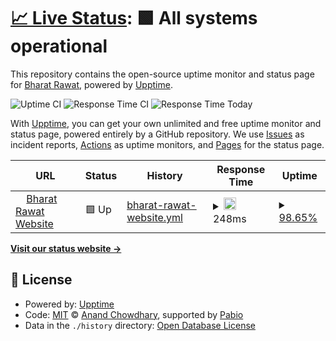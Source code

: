 # [📈 Live Status](https://xettri.github.io/uptime): <!--live status--> **🟩 All systems operational**

This repository contains the open-source uptime monitor and status page for [Bharat Rawat](https://bharatrawat.com), powered by [Upptime](https://github.com/upptime/upptime).

![Uptime CI](https://img.shields.io/endpoint?url=https://raw.githubusercontent.com/xettri/upptime/refs/heads/master/api/bharat-rawat-website/uptime.json)
![Response Time CI](https://img.shields.io/endpoint?url=https://raw.githubusercontent.com/xettri/upptime/refs/heads/master/api/bharat-rawat-website/response-time.json)
![Response Time Today](https://img.shields.io/endpoint?url=https://raw.githubusercontent.com/xettri/upptime/refs/heads/master/api/bharat-rawat-website/response-time-week.json)

With [Upptime](https://upptime.js.org), you can get your own unlimited and free uptime monitor and status page, powered entirely by a GitHub repository. We use [Issues](https://github.com/xettri/uptime/issues) as incident reports, [Actions](https://github.com/xettri/uptime/actions) as uptime monitors, and [Pages](https://xettri.github.io/uptime) for the status page.

<!--start: status pages-->
<!-- This summary is generated by Upptime (https://github.com/upptime/upptime) -->
<!-- Do not edit this manually, your changes will be overwritten -->
<!-- prettier-ignore -->
| URL | Status | History | Response Time | Uptime |
| --- | ------ | ------- | ------------- | ------ |
| <img alt="" src="https://icons.duckduckgo.com/ip3/www.bharatrawat.com.ico" height="13"> [Bharat Rawat Website](https://www.bharatrawat.com) | 🟩 Up | [bharat-rawat-website.yml](https://github.com/xettri/upptime/commits/HEAD/history/bharat-rawat-website.yml) | <details><summary><img alt="Response time graph" src="./graphs/bharat-rawat-website/response-time-week.png" height="20"> 248ms</summary><br><a href="https://xettri.github.io/uptime/history/bharat-rawat-website"><img alt="Response time 248" src="https://img.shields.io/endpoint?url=https%3A%2F%2Fraw.githubusercontent.com%2Fxettri%2Fupptime%2FHEAD%2Fapi%2Fbharat-rawat-website%2Fresponse-time.json"></a><br><a href="https://xettri.github.io/uptime/history/bharat-rawat-website"><img alt="24-hour response time 227" src="https://img.shields.io/endpoint?url=https%3A%2F%2Fraw.githubusercontent.com%2Fxettri%2Fupptime%2FHEAD%2Fapi%2Fbharat-rawat-website%2Fresponse-time-day.json"></a><br><a href="https://xettri.github.io/uptime/history/bharat-rawat-website"><img alt="7-day response time 248" src="https://img.shields.io/endpoint?url=https%3A%2F%2Fraw.githubusercontent.com%2Fxettri%2Fupptime%2FHEAD%2Fapi%2Fbharat-rawat-website%2Fresponse-time-week.json"></a><br><a href="https://xettri.github.io/uptime/history/bharat-rawat-website"><img alt="30-day response time 248" src="https://img.shields.io/endpoint?url=https%3A%2F%2Fraw.githubusercontent.com%2Fxettri%2Fupptime%2FHEAD%2Fapi%2Fbharat-rawat-website%2Fresponse-time-month.json"></a><br><a href="https://xettri.github.io/uptime/history/bharat-rawat-website"><img alt="1-year response time 248" src="https://img.shields.io/endpoint?url=https%3A%2F%2Fraw.githubusercontent.com%2Fxettri%2Fupptime%2FHEAD%2Fapi%2Fbharat-rawat-website%2Fresponse-time-year.json"></a></details> | <details><summary><a href="https://xettri.github.io/uptime/history/bharat-rawat-website">98.65%</a></summary><a href="https://xettri.github.io/uptime/history/bharat-rawat-website"><img alt="All-time uptime 98.65%" src="https://img.shields.io/endpoint?url=https%3A%2F%2Fraw.githubusercontent.com%2Fxettri%2Fupptime%2FHEAD%2Fapi%2Fbharat-rawat-website%2Fuptime.json"></a><br><a href="https://xettri.github.io/uptime/history/bharat-rawat-website"><img alt="24-hour uptime 99.90%" src="https://img.shields.io/endpoint?url=https%3A%2F%2Fraw.githubusercontent.com%2Fxettri%2Fupptime%2FHEAD%2Fapi%2Fbharat-rawat-website%2Fuptime-day.json"></a><br><a href="https://xettri.github.io/uptime/history/bharat-rawat-website"><img alt="7-day uptime 98.65%" src="https://img.shields.io/endpoint?url=https%3A%2F%2Fraw.githubusercontent.com%2Fxettri%2Fupptime%2FHEAD%2Fapi%2Fbharat-rawat-website%2Fuptime-week.json"></a><br><a href="https://xettri.github.io/uptime/history/bharat-rawat-website"><img alt="30-day uptime 98.65%" src="https://img.shields.io/endpoint?url=https%3A%2F%2Fraw.githubusercontent.com%2Fxettri%2Fupptime%2FHEAD%2Fapi%2Fbharat-rawat-website%2Fuptime-month.json"></a><br><a href="https://xettri.github.io/uptime/history/bharat-rawat-website"><img alt="1-year uptime 98.65%" src="https://img.shields.io/endpoint?url=https%3A%2F%2Fraw.githubusercontent.com%2Fxettri%2Fupptime%2FHEAD%2Fapi%2Fbharat-rawat-website%2Fuptime-year.json"></a></details>

<!--end: status pages-->

[**Visit our status website →**](https://xettri.github.io/uptime)

## 📄 License

- Powered by: [Upptime](https://github.com/upptime/upptime)
- Code: [MIT](./LICENSE) © [Anand Chowdhary](https://anandchowdhary.com), supported by [Pabio](https://pabio.com)
- Data in the `./history` directory: [Open Database License](https://opendatacommons.org/licenses/odbl/1-0/)
